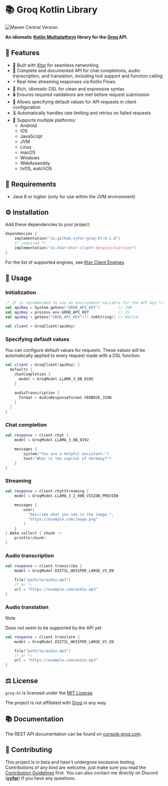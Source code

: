 # 📚 Groq Kotlin Library 

![Maven Central Version](https://img.shields.io/maven-central/v/io.github.vyfor/groq-kt)

**An idiomatic [Kotlin Multiplatform](https://kotlinlang.org/docs/multiplatform.html) library for the [Groq](https://groq.com/) API.**

## 💎 Features
- 🚀 Built with [Ktor](https://ktor.io/) for seamless networking
- 🎨 Complete and documented API for chat completions, audio transcription, and translation, including tool support and function calling
- ⚡ Real-time streaming responses via Kotlin Flows
- 🧩 Rich, idiomatic DSL for clean and expressive syntax
- 🔒 Ensures required validations are met before request submission
- 🔧 Allows specifying default values for API requests in client configuration
- ⏳ Automatically handles rate limiting and retries on failed requests
- 📱 Supports multiple platforms:
  - Android
  - iOS
  - JavaScript
  - JVM
  - Linux
  - macOS
  - Windows
  - WebAssembly
  - tvOS, watchOS

## 🔌 Requirements
- Java 8 or higher (only for use within the JVM environment)

## ⚙️ Installation

Add these dependencies to your project:
```kotlin
dependencies {
    implementation("io.github.vyfor:groq-kt:0.1.0")
    /* required */
    implementation("io.ktor:ktor-client-$engine:$version")
}
```

For the list of supported engines, see [Ktor Client Engines](https://ktor.io/docs/client-engines.html#platforms).

## 🧩 Usage

### Initialization
```kotlin
/* It is recommended to use an environment variable for the API key */
val apiKey = System.getenv("GROQ_API_KEY")        // JVM
val apiKey = process.env.GROQ_API_KEY             // JS
val apiKey = getenv("GROQ_API_KEY")!!.toKString() // Native

val client = GroqClient(apiKey)
```

### Specifying default values
You can configure default values for requests. These values will be automatically applied to every request made with a DSL function.
```kotlin
val client = GroqClient(apiKey) {
  defaults {
    chatCompletion {
      model = GroqModel.LLAMA_3_8B_8192
    }
    
    audioTranscription {
      format = AudioResponseFormat.VERBOSE_JSON
    }
  }
}
```

### Chat completion
```kotlin
val response = client.chat {
    model = GroqModel.LLAMA_3_8B_8192

    messages {
        system("You are a helpful assistant.")
        text("What is the capital of Germany?")
    }
}
```

### Streaming
```kotlin
val response = client.chatStreaming {
    model = GroqModel.LLAMA_3_2_90B_VISION_PREVIEW

    messages {
        user(
          "Describe what you see in the image.",
          "https://example.com/image.png"
        )
    }
}.data.collect { chunk ->
    println(chunk)
}
```

### Audio transcription
```kotlin
val response = client.transcribe {
    model = GroqModel.DISTIL_WHISPER_LARGE_V3_EN

    file("path/to/audio.mp3")
    /* or */
    url = "https://example.com/audio.mp3"
}
```

### Audio translation
> [!NOTE]
> Does not seem to be supported by the API yet.
```kotlin
val response = client.translate {
    model = GroqModel.DISTIL_WHISPER_LARGE_V3_EN

    file("path/to/audio.mp3")
    /* or */
    url = "https://example.com/audio.mp3"
}
```

## ⚖️ License
`groq-kt` is licensed under the [MIT License](./LICENSE).

The project is not affiliated with [Groq](https://groq.com/) in any way.

## 📚 Documentation

The REST API documentation can be found on [console.groq.com](https://console.groq.com/docs).

## 🌱 Contributing
This project is in beta and hasn't undergone excessive testing. Contributions of any kind are welcome, just make sure you read the [Contribution Guidelines](./.github/CONTRIBUTING.md) first. You can also contact me directly on Discord (**[vyfor](https://discord.com/users/446729269872427018)**) if you have any questions.
